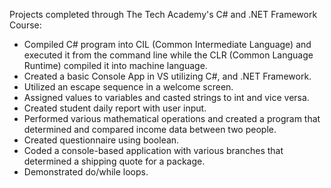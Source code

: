 Projects completed through The Tech Academy's C# and .NET Framework Course:
<ul>
  <li>Compiled C# program into CIL (Common Intermediate Language) and executed it from the command line
    while the CLR (Common Language Runtime) compiled it into machine language.
  <li>Created a basic Console App in VS utilizing C#, and .NET Framework.
  <li>Utilized an escape sequence in a welcome screen.
  <li>Assigned values to variables and casted strings to int and vice versa.
  <li>Created student daily report with user input.
  <li>Performed various mathematical operations and created a program that determined and compared income data between two people.
  <li>Created questionnaire using boolean.
  <li>Coded a console-based application with various branches that determined a shipping quote for a package.
  <li>Demonstrated do/while loops.

